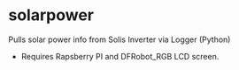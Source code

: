 # solarpower
Pulls solar power info from Solis Inverter via Logger (Python)

* Requires Rapsberry PI and DFRobot_RGB LCD screen.


